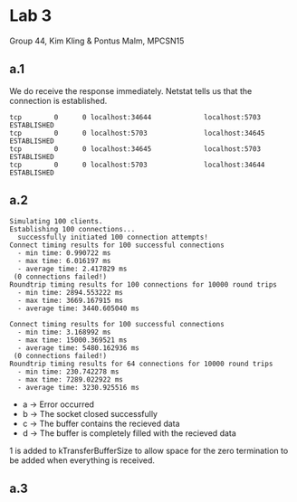 # Lab 3
Group 44, Kim Kling & Pontus Malm, MPCSN15

## a.1
We do receive the response immediately. Netstat tells us that the connection is established.

```
tcp        0      0 localhost:34644             localhost:5703              ESTABLISHED 
tcp        0      0 localhost:5703              localhost:34645             ESTABLISHED 
tcp        0      0 localhost:34645             localhost:5703              ESTABLISHED 
tcp        0      0 localhost:5703              localhost:34644             ESTABLISHED
```

## a.2

```
Simulating 100 clients.
Establishing 100 connections... 
  successfully initiated 100 connection attempts!
Connect timing results for 100 successful connections
  - min time: 0.990722 ms
  - max time: 6.016197 ms
  - average time: 2.417829 ms
 (0 connections failed!)
Roundtrip timing results for 100 connections for 10000 round trips
  - min time: 2894.553222 ms
  - max time: 3669.167915 ms
  - average time: 3440.605040 ms
```

```
Connect timing results for 100 successful connections
  - min time: 3.168992 ms
  - max time: 15000.369521 ms
  - average time: 5480.162936 ms
 (0 connections failed!)
Roundtrip timing results for 64 connections for 10000 round trips
  - min time: 230.742278 ms
  - max time: 7289.022922 ms
  - average time: 3230.925516 ms
```

* a -> Error occurred
* b -> The socket closed successfully
* c -> The buffer contains the recieved data
* d -> The buffer is completely filled with the recieved data

1 is added to kTransferBufferSize to allow space for the zero termination to be added when everything is received.

## a.3
